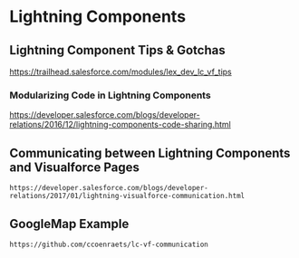 # Lightning Components

## Lightning Component Tips & Gotchas
  https://trailhead.salesforce.com/modules/lex_dev_lc_vf_tips

### Modularizing Code in Lightning Components
  https://developer.salesforce.com/blogs/developer-relations/2016/12/lightning-components-code-sharing.html

##  Communicating between Lightning Components and Visualforce Pages
    https://developer.salesforce.com/blogs/developer-relations/2017/01/lightning-visualforce-communication.html

## GoogleMap Example
    https://github.com/ccoenraets/lc-vf-communication
